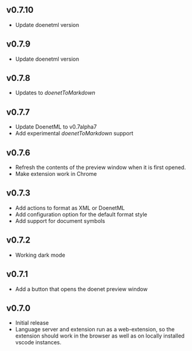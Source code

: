 ## v0.7.10

- Update doenetml version

## v0.7.9

- Update doenetml version

## v0.7.8

-   Updates to _doenetToMarkdown_

## v0.7.7

-   Update DoenetML to v0.7alpha7
-   Add experimental _doenetToMarkdown_ support

## v0.7.6

-   Refresh the contents of the preview window when it is first opened.
-   Make extension work in Chrome

## v0.7.3

-   Add actions to format as XML or DoenetML
-   Add configuration option for the default format style
-   Add support for document symbols

## v0.7.2

-   Working dark mode

## v0.7.1

-   Add a button that opens the doenet preview window

## v0.7.0

-   Initial release
-   Language server and extension run as a web-extension, so the extension should work in the browser as well as on locally installed vscode instances.
